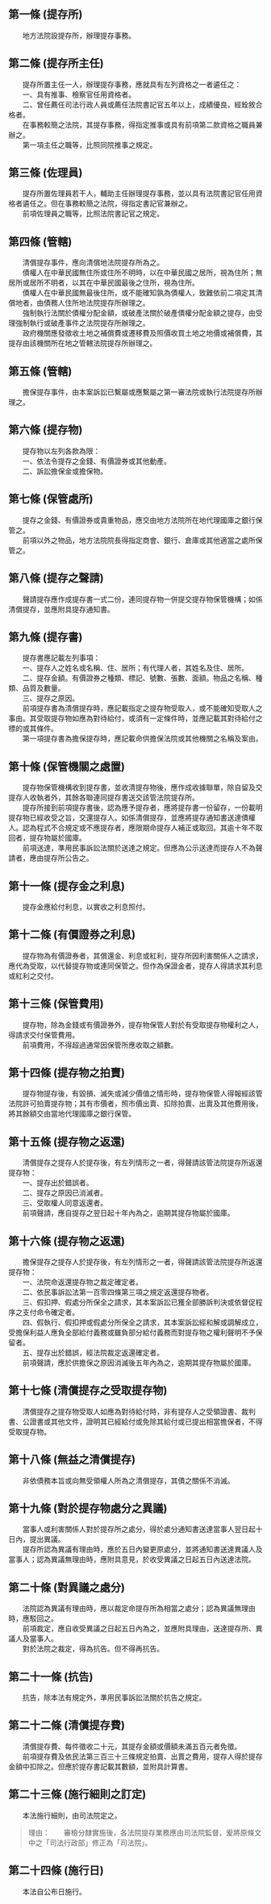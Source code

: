 第一條 (提存所)
---------------
　　地方法院設提存所，辦理提存事務。  


第二條 (提存所主任)
-------------------
　　提存所置主任一人，辦理提存事務，應就具有左列資格之一者遴任之：  
　　一、具有推事、檢察官任用資格者。  
　　二、曾任薦任司法行政人員或薦任法院書記官五年以上，成績優良，經銓敘合格者。  
　　在事務較簡之法院，其提存事務，得指定推事或具有前項第二款資格之職員兼辦之。  
　　第一項主任之職等，比照同院推事之規定。  


第三條 (佐理員)
---------------
　　提存所置佐理員若干人，輔助主任辦理提存事務，並以具有法院書記官任用資格者遴任之。但在事務較簡之法院，得指定書記官兼辦之。  
　　前項佐理員之職等，比照法院書記官之規定。  


第四條 (管轄)
-------------
　　清償提存事件，應向清償地法院提存所為之。  
　　債權人在中華民國無住所或住所不明時，以在中華民國之居所，視為住所；無居所或居所不明者，以其在中華民國最後之住所，視為住所。  
　　債權人在中華民國無最後住所，或不能確知孰為債權人，致難依前二項定其清償地者，由債務人住所地法院提存所辦理之。  
　　強制執行法關於債權分配金額，或破產法關於破產債權分配金額之提存，由受理強制執行或破產事件之法院提存所辦理之。  
　　政府機關應發徵收土地之補償費或遷移費及照價收買土地之地價或補償費，其提存由該機關所在地之管轄法院提存所辦理之。  


第五條 (管轄)
-------------
　　擔保提存事件，由本案訴訟已繫屬或應繫屬之第一審法院或執行法院提存所辦理之。  


第六條 (提存物)
---------------
　　提存物以左列各款為限：  
　　一、依法令提存之金錢、有價證券或其他動產。  
　　二、訴訟擔保金或擔保物。  


第七條 (保管處所)
-----------------
　　提存之金錢、有價證券或貴重物品，應交由地方法院所在地代理國庫之銀行保管之。  
　　前項以外之物品，地方法院院長得指定商會、銀行、倉庫或其他適當之處所保管之。  


第八條 (提存之聲請)
-------------------
　　聲請提存應作成提存書一式二份，連同提存物一併提交提存物保管機構；如係清償提存，並應附具提存通知書。  


第九條 (提存書)
---------------
　　提存書應記載左列事項：  
　　一、提存人之姓名或名稱、住、居所；有代理人者，其姓名及住、居所。  
　　二、提存金額。有價證券之種類、標記、號數、張數、面額。物品之名稱、種類、品質及數量。  
　　三、提存之原因。  
　　前項提存書為清償提存時，應記載指定之提存物受取人，或不能確知受取人之事由。其受取提存物如應為對待給付，或須有一定條件時，並應記載其對待給付之標的或其條件。  
　　第一項提存書為擔保提存時，應記載命供擔保法院或其他機關之名稱及案由。  


第十條 (保管機關之處置)
-----------------------
　　提存物保管機構收到提存書，並收清提存物後，應作成收據聯單，除自留及交提存人收執者外，其餘各聯連同提存書送交該管法院提存所。  
　　提存所接到前項提存書後，認為應予提存者，應將提存書一份留存，一份載明提存物已經收受之旨，交還提存人。如係清償提存，並應將提存通知書送達債權人。認為程式不合規定或不應提存者，應限期命提存人補正或取回。其逾十年不取回者，提存物屬於國庫。  
　　前項送達，準用民事訴訟法關於送達之規定。但應為公示送達而提存人不為聲請者，應由提存所公告之。  


第十一條 (提存金之利息)
-----------------------
　　提存金應給付利息，以實收之利息照付。  


第十二條 (有價證券之利息)
-------------------------
　　提存物為有價證券者，其償還金、利息或紅利，提存所因利害關係人之請求，應代為受取，以代替提存物或連同保管之。但作為保證金者，提存人得請求其利息或紅利之交付。  


第十三條 (保管費用)
-------------------
　　提存物，除為金錢或有價證券外，提存物保管人對於有受取提存物權利之人，得請求交付保管費用。  
　　前項費用，不得超過通常因保管所應收取之額數。  


第十四條 (提存物之拍賣)
-----------------------
　　提存物提存後，有毀損、滅失或減少價值之情形時，提存物保管人得報經該管法院許可拍賣提存物；其有市價者，照市價出賣、扣除拍賣、出賣及其他費用後，將其餘額交由當地代理國庫之銀行保管。  


第十五條 (提存物之返還)
-----------------------
　　清償提存之提存人於提存後，有左列情形之一者，得聲請該管法院提存所返還提存物：  
　　一、提存出於錯誤者。  
　　二、提存之原因已消滅者。  
　　三、受取權人同意返還者。  
　　前項聲請，應自提存之翌日起十年內為之，逾期其提存物屬於國庫。  


第十六條 (提存物之返還)
-----------------------
　　擔保提存之提存人於提存後，有左列情形之一者，得聲請該管法院提存所返還提存物：  
　　一、法院命返還提存物之裁定確定者。  
　　二、依民事訴訟法第一百零四條第三項之規定返還提存物者。  
　　三、假扣押、假處分所保全之請求，其本案訴訟已獲全部勝訴判決或依督促程序之支付命令確定者。  
　　四、假執行、假扣押或假處分所保全之請求，其本案訴訟經和解或調解成立，受擔保利益人應負全部給付義務或雖負部分給付義務而對提存物之權利聲明不予保留者。  
　　五、提存出於錯誤，經法院裁定返還確定者。  
　　前項聲請，應於供擔保之原因消滅後五年內為之，逾期其提存物屬於國庫。  


第十七條 (清償提存之受取提存物)
-------------------------------
　　清償提存之提存物受取人如應為對待給付時，非有提存人之受領證書、裁判書、公證書或其他文件，證明其已經給付或免除其給付或已提出相當擔保者，不得受取提存物。  


第十八條 (無益之清償提存)
-------------------------
　　非依債務本旨或向無受領權人所為之清償提存，其債之關係不消滅。  


第十九條 (對於提存物處分之異議)
-------------------------------
　　當事人或利害關係人對於提存所之處分，得於處分通知書送達當事人翌日起十日內，提出異議。  
　　提存所認為異議有理由時，應於五日內變更原處分，並將通知書送達異議人及當事人；認為異議無理由時，應附具意見，於收受異議之日起五日內送達法院。  


第二十條 (對異議之處分)
-----------------------
　　法院認為異議有理由時，應以裁定命提存所為相當之處分；認為異議無理由時，應駁回之。  
　　前項裁定，應自收受異議之日起五日內為之，並應附具理由，送達提存所、異議人及當事人。  
　　對於法院之裁定，得為抗告。但不得再抗告。  


第二十一條 (抗告)
-----------------
　　抗告，除本法有規定外，準用民事訴訟法關於抗告之規定。  


第二十二條 (清償提存費)
-----------------------
　　清償提存費、每件徵收二十元，其提存金額或價額未滿五百元者免徵。  
　　前項提存費及依民法第三百三十三條規定拍賣、出賣之費用，提存人得於提存金額中扣除之。但應於提存書記載其數額，並附具計算書。  


第二十三條 (施行細則之訂定)
---------------------------
　　本法施行細則，由司法院定之。  
> 理由：　　審檢分隸實施後，各法院提存業務應由司法院監督，爰將原條文中之「司法行政部」修正為「司法院」。



第二十四條 (施行日)
-------------------
　　本法自公布日施行。